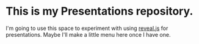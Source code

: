 # This is my Presentations repository.

I'm going to use this space to experiment with using [reveal.js](https://github.com/hakimel/reveal.js/) for presentations. Maybe I'll make a little menu here once I have one.

